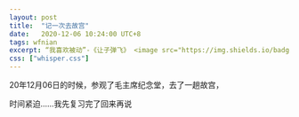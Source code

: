 ```yaml
---
layout: post
title:  "记一次去故宫"
date:   2020-12-06 10:24:00 UTC+8
tags: wfnian
excerpt: “我喜欢被动”-《让子弹飞》 <image src="https://img.shields.io/badge/%E5%8E%9F%E5%88%9B-%E7%A6%81%E6%AD%A2%E8%BD%AC%E8%BD%BD-brightgreen">
css: ["whisper.css"]
---
```


  
<p class="pp">20年12月06日的时候，参观了毛主席纪念堂，去了一趟故宫，</p>
<p class="pp">时间紧迫……我先复习完了回来再说</p>